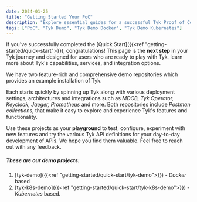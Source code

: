 ```yaml
---
date: 2024-01-25
title: "Getting Started Your PoC"
description: "Explore essential guides for a successful Tyk Proof of Concept (PoC) on this landing page."
tags: ["PoC", "Tyk Demo", "Tyk Demo Docker", "Tyk Demo Kubernetes"]
---
```


If you've successfully completed the [Quick Start]({{<ref "getting-started/quick-start">}}), congratulations! This page is the **next step** in your Tyk journey and designed for users who are ready to play with Tyk, learn more about Tyk's capabilities, services, and integration options.


We have two feature-rich and comprehensive demo repositories which provides an example installation of Tyk.

Each starts quickly by spinning up Tyk along with various deployment settings, architectures and integrations such as *MDCB, Tyk Operator, Keycloak, Jaeger, Prometheus* and more.
Both repositories include *Postman collections*, that make it easy to explore and experience Tyk's features and functionality.

Use these projects as your **playground** to test, configure, experiment with new features and try the various Tyk API definitions for your day-to-day development of APIs. We hope you find them valuable. Feel free to reach out with any feedback.

##### These are our demo projects:

1. [tyk-demo]({{<ref "getting-started/quick-start/tyk-demo">}}) -  *Docker* based
2. [tyk-k8s-demo]({{<ref "getting-started/quick-start/tyk-k8s-demo">}}) - *Kubernetes* based. 